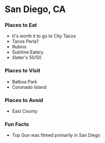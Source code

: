 # San Diego, CA

### Places to Eat
- It's worth it to go to City Tacos
- Tacos Perla?
- Rubios
- Sublime Eatery
- Slater's 50/50

### Places to Visit
- Balboa Park
- Coronado Island

### Places to Avoid
- East County

### Fun Facts
- Top Gun was filmed primarily in San Diego
